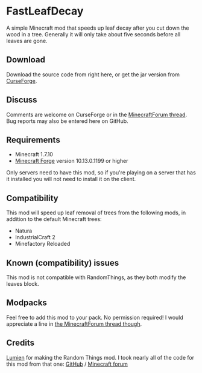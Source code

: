 FastLeafDecay
=============
A simple Minecraft mod that speeds up leaf decay after you cut down the wood in a tree. Generally it will only take about five seconds before all leaves are gone.

## Download
Download the source code from right here, or get the jar version from [CurseForge](http://minecraft.curseforge.com/mc-mods/230976-fastleafdecay).

## Discuss
Comments are welcome on CurseForge or in the [MinecraftForum thread](http://www.minecraftforum.net/forums/mapping-and-modding/minecraft-mods/2196219-fastleafdecay-leaves-be-gone). Bug reports may also be entered here on GitHub.

## Requirements
* Minecraft 1.7.10
* [Minecraft Forge](http://files.minecraftforge.net/) version 10.13.0.1199 or higher
 
Only servers need to have this mod, so if you're playing on a server that has it installed you will not need to install it on the client.

## Compatibility
This mod will speed up leaf removal of trees from the following mods, in addition to the default Minecraft trees:
* Natura
* IndustrialCraft 2
* Minefactory Reloaded

## Known (compatibility) issues
This mod is not compatible with RandomThings, as they both modify the leaves block.

## Modpacks
Feel free to add this mod to your pack. No permission required! I would appreciate a line in [the MinecraftForum thread though](http://www.minecraftforum.net/forums/mapping-and-modding/minecraft-mods/2196219-fastleafdecay-leaves-be-gone).

## Credits
[Lumien](https://github.com/lumien231) for making the Random Things mod. I took nearly all of the code for this mod from that one:
[GitHub](https://github.com/lumien231/Random-Things) / [Minecraft forum](http://www.minecraftforum.net/forums/mapping-and-modding/minecraft-mods/1289551-1-6-x-1-7-2-1-7-10-random-things-2-0-remake)
